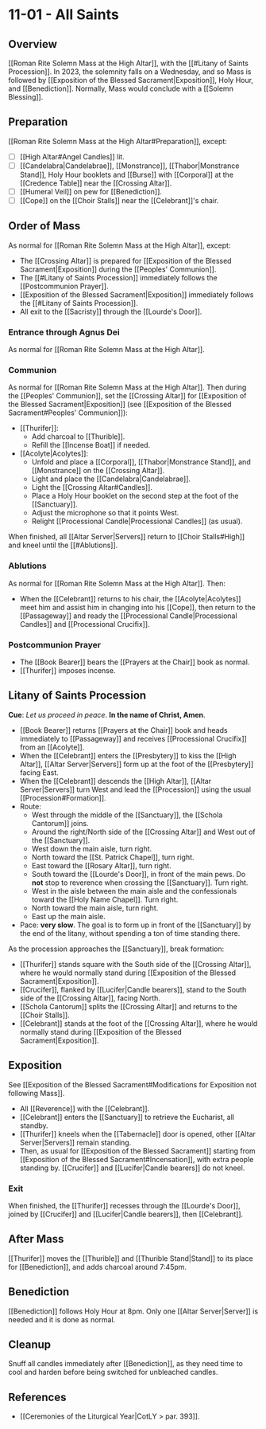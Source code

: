 # 11-01 - All Saints

## Overview
[[Roman Rite Solemn Mass at the High Altar]], with the [[#Litany of Saints Procession]]. In 2023, the solemnity falls on a Wednesday, and so Mass is followed by [[Exposition of the Blessed Sacrament|Exposition]], Holy Hour, and [[Benediction]]. Normally, Mass would conclude with a [[Solemn Blessing]].

## Preparation
[[Roman Rite Solemn Mass at the High Altar#Preparation]], except:

- [ ] [[High Altar#Angel Candles]] lit.
- [ ] [[Candelabra|Candelabrae]], [[Monstrance]], [[Thabor|Monstrance Stand]], Holy Hour booklets and [[Burse]] with [[Corporal]] at the [[Credence Table]] near the [[Crossing Altar]].
- [ ] [[Humeral Veil]] on pew for [[Benediction]].
- [ ] [[Cope]] on the [[Choir Stalls]] near the [[Celebrant]]'s chair.

## Order of Mass
As normal for [[Roman Rite Solemn Mass at the High Altar]], except:

- The [[Crossing Altar]] is prepared for [[Exposition of the Blessed Sacrament|Exposition]] during the [[Peoples' Communion]].
- The [[#Litany of Saints Procession]] immediately follows the [[Postcommunion Prayer]].
- [[Exposition of the Blessed Sacrament|Exposition]] immediately follows the [[#Litany of Saints Procession]].
- All exit to the [[Sacristy]] through the [[Lourde's Door]].

### Entrance through Agnus Dei
As normal for [[Roman Rite Solemn Mass at the High Altar]].

### Communion
As normal for [[Roman Rite Solemn Mass at the High Altar]]. Then during the [[Peoples' Communion]], set the [[Crossing Altar]] for [[Exposition of the Blessed Sacrament|Exposition]] (see [[Exposition of the Blessed Sacrament#Peoples' Communion]]):

- [[Thurifer]]:
	- Add charcoal to [[Thurible]].
	- Refill the [[Incense Boat]] if needed.
- [[Acolyte|Acolytes]]:
	- Unfold and place a [[Corporal]], [[Thabor|Monstrance Stand]], and [[Monstrance]] on the [[Crossing Altar]].
	- Light and place the [[Candelabra|Candelabrae]].
	- Light the [[Crossing Altar#Candles]].
	- Place a Holy Hour booklet on the second step at the foot of the [[Sanctuary]].
	- Adjust the microphone so that it points West.
	- Relight [[Processional Candle|Processional Candles]] (as usual).

When finished, all [[Altar Server|Servers]] return to [[Choir Stalls#High]] and kneel until the [[#Ablutions]].

### Ablutions
As normal for [[Roman Rite Solemn Mass at the High Altar]]. Then:

- When the [[Celebrant]] returns to his chair, the [[Acolyte|Acolytes]] meet him and assist him in changing into his [[Cope]], then return to the [[Passageway]] and ready the [[Processional Candle|Processional Candles]] and [[Processional Crucifix]].
 
### Postcommunion Prayer
- The [[Book Bearer]] bears the [[Prayers at the Chair]] book as normal.
- [[Thurifer]] imposes incense.

## Litany of Saints Procession
**Cue**: _Let us proceed in peace_. **In the name of Christ, Amen**.

- [[Book Bearer]] returns [[Prayers at the Chair]] book and heads immediately to [[Passageway]] and receives [[Processional Crucifix]] from an [[Acolyte]].
- When the [[Celebrant]] enters the [[Presbytery]] to kiss the [[High Altar]], [[Altar Server|Servers]] form up at the foot of the [[Presbytery]] facing East.
- When the [[Celebrant]] descends the [[High Altar]], [[Altar Server|Servers]] turn West and lead the [[Procession]] using the usual [[Procession#Formation]].
- Route:
	- West through the middle of the [[Sanctuary]], the [[Schola Cantorum]] joins.
	- Around the right/North side of the [[Crossing Altar]] and West out of the [[Sanctuary]].
	- West down the main aisle, turn right.
	- North toward the [[St. Patrick Chapel]], turn right.
	- East toward the [[Rosary Altar]], turn right.
	- South toward the [[Lourde's Door]], in front of the main pews. Do **not** stop to reverence when crossing the [[Sanctuary]]. Turn right.
	- West in the aisle between the main aisle and the confessionals toward the [[Holy Name Chapel]]. Turn right.
	- North toward the main aisle, turn right.
	- East up the main aisle.
- Pace: **very slow**. The goal is to form up in front of the [[Sanctuary]] by the end of the litany, without spending a ton of time standing there.

As the procession approaches the [[Sanctuary]], break formation:

- [[Thurifer]] stands square with the South side of the [[Crossing Altar]], where he would normally stand during [[Exposition of the Blessed Sacrament|Exposition]].
- [[Crucifer]], flanked by [[Lucifer|Candle bearers]], stand to the South side of the [[Crossing Altar]], facing North.
- [[Schola Cantorum]] splits the [[Crossing Altar]] and returns to the [[Choir Stalls]].
- [[Celebrant]] stands at the foot of the [[Crossing Altar]], where he would normally stand during [[Exposition of the Blessed Sacrament|Exposition]].

## Exposition
See [[Exposition of the Blessed Sacrament#Modifications for Exposition not following Mass]].

- All [[Reverence]] with the [[Celebrant]].
- [[Celebrant]] enters the [[Sanctuary]] to retrieve the Eucharist, all standby.
- [[Thurifer]] kneels when the [[Tabernacle]] door is opened, other [[Altar Server|Servers]] remain standing.
- Then, as usual for [[Exposition of the Blessed Sacrament]] starting from [[Exposition of the Blessed Sacrament#Incensation]], with extra people standing by. [[Crucifer]] and [[Lucifer|Candle bearers]] do not kneel.

### Exit
When finished, the [[Thurifer]] recesses through the [[Lourde's Door]], joined by [[Crucifer]] and [[Lucifer|Candle bearers]], then [[Celebrant]].

## After Mass
[[Thurifer]] moves the [[Thurible]] and [[Thurible Stand|Stand]] to its place for [[Benediction]], and adds charcoal around 7:45pm.

## Benediction
[[Benediction]] follows Holy Hour at 8pm. Only one [[Altar Server|Server]] is needed and it is done as normal.

## Cleanup
Snuff all candles immediately after [[Benediction]], as they need time to cool and harden before being switched for unbleached candles.

## References
- [[Ceremonies of the Liturgical Year|CotLY > par. 393]].
